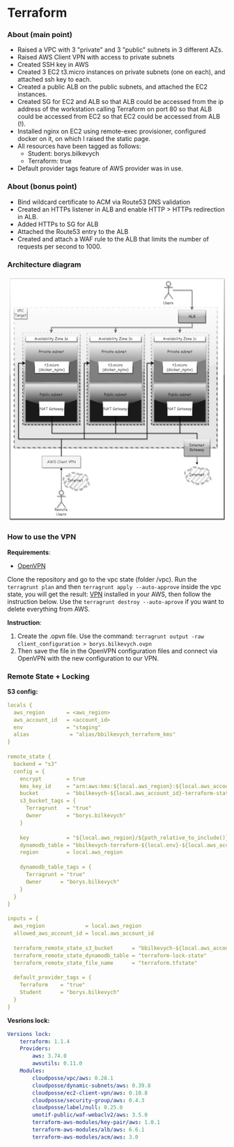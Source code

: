 # Terraform

### About (main point)
* Raised a VPC with 3 "private" and 3 "public" subnets in 3 different AZs.
* Raised AWS Client VPN with access to private subnets
* Created SSH key in AWS
* Created 3 EC2 t3.micro instances on private subnets (one on each), and attached ssh key to each.
* Created a public ALB on the public subnets, and attached the EC2 instances.
* Created SG for EC2 and ALB so that ALB could be accessed from the ip address of the workstation calling Terraform on port 80 so that ALB could be accessed from EC2 so that EC2 could be accessed from ALB (!).
* Installed nginx on EC2 using remote-exec provisioner, configured docker on it, on which I raised the static page.
* All resources have been tagged as follows:
    - Student: borys.bilkevych
    - Terraform: true
* Default provider tags feature of AWS provider was in use.

### About (bonus point)
* Bind wildcard certificate to ACM via Route53 DNS validation
* Created an HTTPs listener in ALB and enable HTTP > HTTPs redirection in ALB.
* Added HTTPs to SG for ALB
* Attached the Route53 entry to the ALB
* Created and attach a WAF rule to the ALB that limits the number of requests per second to 1000.

### Architecture  diagram
![infrastructure_diagram](images/diagram.jpg)

### How to use the VPN

__Requirements__:
* <ins>OpenVPN</ins>

Clone the repository and go to the vpc state (folder /vpc). Run the `terragrunt plan` and then `terragrunt apply --auto-approve` inside the vpc state, you will get the result: <ins>VPN</ins> installed in your AWS, then follow the instruction below. 
Use the `terragrunt destroy --auto-aprove` if you want to delete everything from AWS.

__Instruction__:

1. Create the .opvn file. Use the command: `terragrunt output -raw client_configuration > borys.bilkevych.ovpn`
2. Then save the file in the OpenVPN configuration files and connect via OpenVPN with the new configuration to our VPN.

### Remote State + Locking

__S3 config:__ 
```yaml
locals {
  aws_region       = <aws_region>
  aws_account_id   = <account_id>
  env              = "staging"
  alias             = "alias/bbilkevych_terraform_kms"
}

remote_state {
  backend = "s3"
  config = {
    encrypt        = true
    kms_key_id     = "arn:aws:kms:${local.aws_region}:${local.aws_account_id}:${local.alias}"
    bucket         = "bbilkevych-${local.aws_account_id}-terraform-state"    
    s3_bucket_tags = {
      Terragrunt   = "true"
      Owner        = "borys.bilkevych"
    }
    
    key            = "${local.aws_region}/${path_relative_to_include()}/terraform.tfstate"
    dynamodb_table = "bbilkevych-terraform-${local.env}-${local.aws_account_id}-lock-state"
    region         = local.aws_region
    
    dynamodb_table_tags = {
      Terragrunt = "true"
      Owner      = "borys.bilkevych"
    }
  }
}

inputs = {
  aws_region             = local.aws_region
  allowed_aws_account_id = local.aws_account_id

  terraform_remote_state_s3_bucket      = "bbilkevych-${local.aws_account_id}-terraform-state"
  terraform_remote_state_dynamodb_table = "terraform-lock-state"
  terraform_remote_state_file_name      = "terraform.tfstate"

  default_provider_tags = {
    Terraform    = "true"
    Student      = "borys.bilkevych"
  }
}
```
__Vesrions lock:__
```yaml
Versions lock:
    terraform: 1.1.4
    Providers:
        aws: 3.74.0
        awsutils: 0.11.0
    Modules:
        cloudposse/vpc/aws: 0.28.1
        cloudposse/dynamic-subnets/aws: 0.39.8
        cloudposse/ec2-client-vpn/aws: 0.10.8
        cloudposse/security-group/aws: 0.4.3
        cloudposse/label/null: 0.25.0
        umotif-public/waf-webaclv2/aws: 3.5.0
        terraform-aws-modules/key-pair/aws: 1.0.1
        terraform-aws-modules/alb/aws: 6.6.1
        terraform-aws-modules/acm/aws: 3.0
```